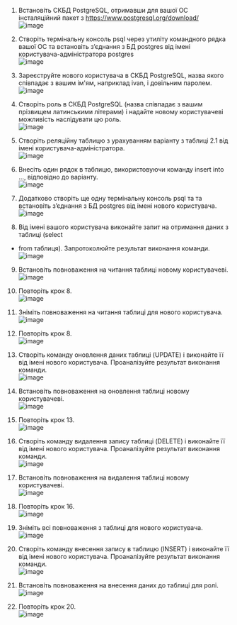 1. Встановіть СКБД PostgreSQL, отримавши для вашої ОС інсталяційний пакет з
https://www.postgresql.org/download/</br>
 ![image](https://user-images.githubusercontent.com/73271963/206333466-7089fd48-ba76-43a3-a591-8bff20e8c745.png)

2. Створіть термінальну консоль psql через утиліту командного рядка вашої ОС та
встановіть з’єднання з БД postgres від імені користувача-адміністратора postgres </br>
![image](https://user-images.githubusercontent.com/73271963/206333500-d3fff259-59a0-422b-862f-0afc85848945.png)

3. Зареєструйте нового користувача в СКБД PostgreSQL, назва якого співпадає з
вашим ім'ям, наприклад ivan, і довільним паролем.</br>
 ![image](https://user-images.githubusercontent.com/73271963/206333515-03d409e2-3016-4c8d-b4d4-7612b6cdb759.png)

4. Створіть роль в СКБД PostgreSQL (назва співпадає з вашим прізвищем
латинськими літерами) і надайте новому користувачеві можливість наслідувати цю роль.</br>
 ![image](https://user-images.githubusercontent.com/73271963/206333521-91fcfe27-6cac-4d7c-b2d3-2c1edb9e47ed.png)

5. Створіть реляційну таблицю з урахуванням варіанту з таблиці 2.1 від імені
користувача-адміністратора.</br>
 ![image](https://user-images.githubusercontent.com/73271963/206333529-2233b72c-e2c5-4d00-a553-bef10343ff3a.png)

6. Внесіть один рядок в таблицю, використовуючи команду insert into ..., відповідно
до варіанту.</br>
 ![image](https://user-images.githubusercontent.com/73271963/206333537-22e9ab75-3a13-49b9-920e-b9fdd86123ba.png)

7. Додатково створіть ще одну термінальну консоль psql та та встановіть з’єднання з
БД postgres від імені нового користувача.</br>
 ![image](https://user-images.githubusercontent.com/73271963/206333547-55db0e0f-85fa-401c-a4f0-00986253292c.png)

8. Від імені вашого користувача виконайте запит на отримання даних з таблиці (select
* from таблиця). Запротоколюйте результат виконання команди.</br>
 ![image](https://user-images.githubusercontent.com/73271963/206333559-e009fda7-6cdc-41ac-a14b-3c1b3aaa915d.png)

9. Встановіть повноваження на читання таблиці новому користувачеві.</br>
 ![image](https://user-images.githubusercontent.com/73271963/206333566-838dff1e-bdf4-459d-9feb-f5cc821fd0ce.png)

10. Повторіть крок 8.</br>
 ![image](https://user-images.githubusercontent.com/73271963/206333573-f6642042-f972-4c82-b7a4-027e4508330e.png)

11. Зніміть повноваження на читання таблиці для нового користувача.</br>
 ![image](https://user-images.githubusercontent.com/73271963/206333581-63b5d761-ca2b-4552-90ee-68f0cf398599.png)

12. Повторіть крок 8.</br>
 ![image](https://user-images.githubusercontent.com/73271963/206333591-87e0db41-80d3-46ba-b580-1a3425403ce7.png)

13. Створіть команду оновлення даних таблиці (UPDATE) і виконайте її від імені
нового користувача. Проаналізуйте результат виконання команди.</br>
 ![image](https://user-images.githubusercontent.com/73271963/206333598-7e843843-ff37-4b5e-b49a-7fc176fbbfec.png)

14. Встановіть повноваження на оновлення таблиці новому користувачеві.</br>
 ![image](https://user-images.githubusercontent.com/73271963/206333612-a3bdbba1-e57b-405b-a4ea-d54b60aab3c1.png)

15. Повторіть крок 13.</br>
 ![image](https://user-images.githubusercontent.com/73271963/206333618-d503e097-529d-49c6-91ae-bf9aa8e158e2.png)

16. Створіть команду видалення запису таблиці (DELETE) і виконайте її від імені
нового користувача. Проаналізуйте результат виконання команди.</br>
 ![image](https://user-images.githubusercontent.com/73271963/206333625-1cb3c06e-7ce7-4f84-9184-8ca0c64cd6c0.png)

17. Встановіть повноваження на видалення таблиці новому користувачеві.</br>
 ![image](https://user-images.githubusercontent.com/73271963/206333631-723b091e-f317-4a6c-9633-0944a17b8ecb.png)

18. Повторіть крок 16.</br>
 ![image](https://user-images.githubusercontent.com/73271963/206333636-11eea46a-8c26-4429-95bd-7ded6f194684.png)

19. Зніміть всі повноваження з таблиці для нового користувача.</br>
 ![image](https://user-images.githubusercontent.com/73271963/206333642-2e78978d-ec0f-43f7-a143-90ae6db4e6a3.png)

20. Створіть команду внесення запису в таблицю (INSERT) і виконайте її від імені
нового користувача. Проаналізуйте результат виконання команди.</br>
 ![image](https://user-images.githubusercontent.com/73271963/206333650-b400eccb-5500-4e1b-b985-d64d09c9dde0.png)

21. Встановіть повноваження на внесення даних до таблиці для ролі.  </br>
![image](https://user-images.githubusercontent.com/73271963/206333674-e1d00301-0e16-4720-9112-44e8261ae0e3.png)

22. Повторіть крок 20.</br>
 ![image](https://user-images.githubusercontent.com/73271963/206333682-be4b3afc-82dc-4e03-818a-24620345bee5.png)


